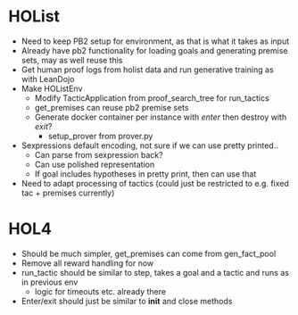 # HOList

- Need to keep PB2 setup for environment, as that is what it takes as input
- Already have pb2 functionality for loading goals and generating premise sets, may as well reuse this 
- Get human proof logs from holist data and run generative training as with LeanDojo
- Make HOListEnv
  - Modify TacticApplication from proof_search_tree for run_tactics
  - get_premises can reuse pb2 premise sets
  - Generate docker container per instance with _enter_ then destroy with _exit_?
    - setup_prover from prover.py
- Sexpressions default encoding, not sure if we can use pretty printed..
  - Can parse from sexpression back?
  - Can use polished representation 
  - If goal includes hypotheses in pretty print, then can use that 
- Need to adapt processing of tactics (could just be restricted to e.g. fixed tac + premises currently)


# HOL4
- Should be much simpler, get_premises can come from gen_fact_pool
- Remove all reward handling for now
- run_tactic should be similar to step, takes a goal and a tactic and runs as in previous env
  - logic for timeouts etc. already there
- Enter/exit should just be similar to __init__ and close methods
